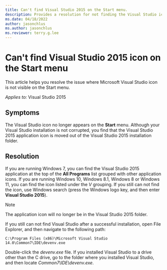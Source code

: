 ```yaml
---
title: Can't find Visual Studio 2015 on the Start menu.
description: Provides a resolution for not finding the Visual Studio icon on the Start menu.
ms.date: 04/18/2022
author: jasonchlus
ms.author: jasonchlus
ms.reviewer: terry.g.lee
---
```


# Can't find Visual Studio 2015 icon on the Start menu

This article helps you resolve the issue where Microsoft Visual Studio icon is not visible on the Start menu.

_Applies to:_&nbsp;Visual Studio 2015

## Symptoms

The Visual Studio icon no longer appears on the **Start** menu. Although your Visual Studio installation is not corrupted, you find that the Visual Studio 2015 application icon is moved out of the Visual Studio 2015 installation folder.

## Resolution

If you are running Windows 7, you can find the Visual Studio 2015 application at the top of the **All Programs** list grouped with other application icons. If you are running Windows 10, Windows 8.1, Windows 8 or Windows 11, you can find the icon listed under the *V* grouping. If you still can not find the icon, use Windows search (press the Windows logo key, and then enter **Visual Studio 2015**).

 > [!NOTE]
 > The application icon will no longer be in the Visual Studio 2015 folder.

If you still can not find Visual Studio after a successful installation, open File Explorer, and then navigate to the following path:

`C:\Program Files (x86)\Microsoft Visual Studio 14.0\Common7\IDE\devenv.exe`

Double-click the *devenv.exe* file. If you installed Visual Studio to a drive other than the C drive, go to the folder where you installed Visual Studio, and then locate *Common7\IDE\devenv.exe*.
